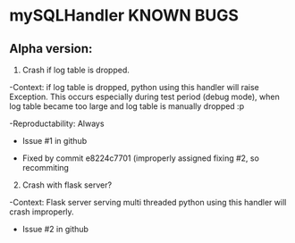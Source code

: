 mySQLHandler KNOWN BUGS
=======================


Alpha version:
--------------

1. Crash if log table is dropped.

-Context:
if log table is dropped, python using this handler will raise Exception.
This occurs especially during test period (debug mode), when log table became too large and log table is manually dropped :p

-Reproductability:
Always

- Issue #1 in github

- Fixed by commit e8224c7701 (improperly assigned fixing #2, so recommiting


2. Crash with flask server?

-Context:
Flask server serving multi threaded python using this handler will crash improperly.

- Issue #2 in github

